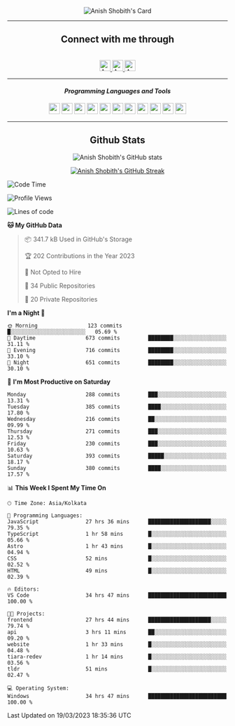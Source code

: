 <div align="center">

![Anish Shobith's Card](https://cardivo.vercel.app/api?name=Anish%20Shobith%20P%20S&description=Hi%20there%F0%9F%91%8B,%20I%20am%20a%2020-years-old.%20I%20am%20a%20Web%20and%20Application%20developer%20from%20India.%20Nice%20to%20meet%20you%20all.%20Looking%20forward%20to%20paritcipate%20with%20you.&image=https://i.imgur.com/WlQk3PY.jpg&&disableAnimation=true&site=https://anishshobithps.tech&pattern=plus&colorPattern=%23171616&backgroundColor=%231a1b26&instagram=anish_shobith&linkedin=Anish%20Shobith%20P%20S&fontColor=%23ffffff&iconColor=%23ffffff)

<hr>
 <h2> Connect with me through </h2>
<br>
<a href="https://www.instagram.com/anish_shobith/">
    <img alt="Anish Shobith's Instagram" width="25px" src="https://raw.githubusercontent.com/Anish-Shobith/Anish-Shobith/master/assets/socials/instagram.svg">
    </a>
    <a href="https://discord.gg/cWgDskT">
    <img alt="Anish Shobith's Discord", width="25px" src="https://raw.githubusercontent.com/Anish-Shobith/Anish-Shobith/master/assets/socials/discord.svg">
    </a>
    <a href="https://open.spotify.com/user/goshcrm0y9jzum2lffvu6f4hz">
    <img alt="Anish Shobith's Spotify", width="25px" src="https://raw.githubusercontent.com/Anish-Shobith/Anish-Shobith/master/assets/socials/spotify.svg">
    </a>
    <br>
    <hr>
    <h4> <i> Programming Languages and Tools </i> </h4>
    <img width="25px" src="https://raw.githubusercontent.com/Anish-Shobith/Anish-Shobith/master/assets/languages/javascript.svg">
    <img width="25px" src="https://raw.githubusercontent.com/Anish-Shobith/Anish-Shobith/master/assets/languages/typescript.svg">
    <img width="25px" src="https://raw.githubusercontent.com/Anish-Shobith/Anish-Shobith/master/assets/languages/cpp.svg">
    <img width="25px" src="https://raw.githubusercontent.com/Anish-Shobith/Anish-Shobith/master/assets/languages/ruby.svg">
    <img width="25px" src="https://raw.githubusercontent.com/Anish-Shobith/Anish-Shobith/master/assets/languages/html.svg">
    <img width="25px" src="https://raw.githubusercontent.com/Anish-Shobith/Anish-Shobith/master/assets/tools/nodejs.svg">
    <img width="25px" src="https://raw.githubusercontent.com/Anish-Shobith/Anish-Shobith/master/assets/tools/docker.svg">
    <img width="25px" src="https://raw.githubusercontent.com/Anish-Shobith/Anish-Shobith/master/assets/tools/webstorm.svg">
    <img width="25px" src="https://raw.githubusercontent.com/Anish-Shobith/Anish-Shobith/master/assets/tools/intellij.svg">
    <img width="25px" src="https://raw.githubusercontent.com/Anish-Shobith/Anish-Shobith/master/assets/tools/visualstudiocode.svg">
    <img width="25px" src="https://raw.githubusercontent.com/Anish-Shobith/Anish-Shobith/master/assets/tools/git.svg">
<hr>
 <h2> Github Stats </h2>

![Anish Shobith's GitHub stats](https://github-readme-stats-fk82.vercel.app/api?username=Anish-Shobith&show_icons=true&theme=tokyonight&count_private=true)

[![Anish Shobith's GitHub Streak](https://streak-stats.demolab.com?user=Anish-Shobith&theme=tokyonight&hide_border=true&border_radius=4.6)](https://git.io/streak-stats)

</div>

<!--START_SECTION:waka-->
![Code Time](http://img.shields.io/badge/Code%20Time-846%20hrs%2037%20mins-blue)

![Profile Views](http://img.shields.io/badge/Profile%20Views-7-blue)

![Lines of code](https://img.shields.io/badge/From%20Hello%20World%20I%27ve%20Written-478.3%20thousand%20lines%20of%20code-blue)

**🐱 My GitHub Data** 

> 📦 341.7 kB Used in GitHub's Storage 
 > 
> 🏆 202 Contributions in the Year 2023
 > 
> 🚫 Not Opted to Hire
 > 
> 📜 34 Public Repositories 
 > 
> 🔑 20 Private Repositories 
 > 
**I'm a Night 🦉** 

```text
🌞 Morning                123 commits         █░░░░░░░░░░░░░░░░░░░░░░░░   05.69 % 
🌆 Daytime                673 commits         ████████░░░░░░░░░░░░░░░░░   31.11 % 
🌃 Evening                716 commits         ████████░░░░░░░░░░░░░░░░░   33.10 % 
🌙 Night                  651 commits         ████████░░░░░░░░░░░░░░░░░   30.10 % 
```
📅 **I'm Most Productive on Saturday** 

```text
Monday                   288 commits         ███░░░░░░░░░░░░░░░░░░░░░░   13.31 % 
Tuesday                  385 commits         ████░░░░░░░░░░░░░░░░░░░░░   17.80 % 
Wednesday                216 commits         ██░░░░░░░░░░░░░░░░░░░░░░░   09.99 % 
Thursday                 271 commits         ███░░░░░░░░░░░░░░░░░░░░░░   12.53 % 
Friday                   230 commits         ███░░░░░░░░░░░░░░░░░░░░░░   10.63 % 
Saturday                 393 commits         █████░░░░░░░░░░░░░░░░░░░░   18.17 % 
Sunday                   380 commits         ████░░░░░░░░░░░░░░░░░░░░░   17.57 % 
```


📊 **This Week I Spent My Time On** 

```text
🕑︎ Time Zone: Asia/Kolkata

💬 Programming Languages: 
JavaScript               27 hrs 36 mins      ████████████████████░░░░░   79.35 % 
TypeScript               1 hr 58 mins        █░░░░░░░░░░░░░░░░░░░░░░░░   05.66 % 
Astro                    1 hr 43 mins        █░░░░░░░░░░░░░░░░░░░░░░░░   04.94 % 
CSS                      52 mins             █░░░░░░░░░░░░░░░░░░░░░░░░   02.52 % 
HTML                     49 mins             █░░░░░░░░░░░░░░░░░░░░░░░░   02.39 % 

🔥 Editors: 
VS Code                  34 hrs 47 mins      █████████████████████████   100.00 % 

🐱‍💻 Projects: 
frontend                 27 hrs 44 mins      ████████████████████░░░░░   79.74 % 
api                      3 hrs 11 mins       ██░░░░░░░░░░░░░░░░░░░░░░░   09.20 % 
website                  1 hr 33 mins        █░░░░░░░░░░░░░░░░░░░░░░░░   04.48 % 
tiara-redev              1 hr 14 mins        █░░░░░░░░░░░░░░░░░░░░░░░░   03.56 % 
tldr                     51 mins             █░░░░░░░░░░░░░░░░░░░░░░░░   02.47 % 

💻 Operating System: 
Windows                  34 hrs 47 mins      █████████████████████████   100.00 % 
```


 Last Updated on 19/03/2023 18:35:36 UTC
<!--END_SECTION:waka-->
